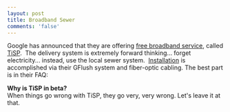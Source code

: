 ```yaml
---
layout: post
title: Broadband Sewer
comments: 'false'
---
```

<p>Google has announced that they are offering <a href="http://www.google.com/tisp">free broadband service</a>, called <a href="http://www.google.com/tisp">TiSP</a>.  The delivery system is extremely forward thinking... forget electricity... instead, use the local sewer system.  <a href="http://www.google.com/tisp/install.html">Installation</a> is accomplished via their GFlush system and fiber-optic cabling. The best part is in their FAQ:</p>
<p><strong>Why is TiSP in beta?</strong> <br />
When things go wrong with TiSP, they go very, very wrong. Let's leave it at that.</p>

